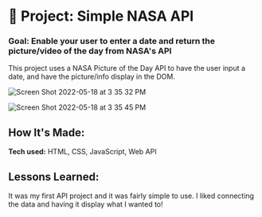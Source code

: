 # 🚀 Project: Simple NASA API

### Goal: Enable your user to enter a date and return the picture/video of the day from NASA's API

This project uses a NASA Picture of the Day API to have the user input a date, and have the picture/info display in the DOM. 

![Screen Shot 2022-05-18 at 3 35 32 PM](https://user-images.githubusercontent.com/102037717/169142227-b8b81e93-339f-4d66-9358-c5d8f63848a8.png)

![Screen Shot 2022-05-18 at 3 35 45 PM](https://user-images.githubusercontent.com/102037717/169142237-187d2850-72f2-4bfb-baa7-d3d5b9571bc7.png)

## How It's Made:

**Tech used:** HTML, CSS, JavaScript, Web API

## Lessons Learned:

It was my first API project and it was fairly simple to use. I liked connecting the data and having it display what I wanted to!
